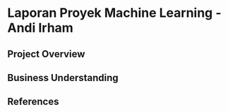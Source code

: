 # Laporan Proyek Machine Learning - Andi Irham

## Project Overview

## Business Understanding

## References

